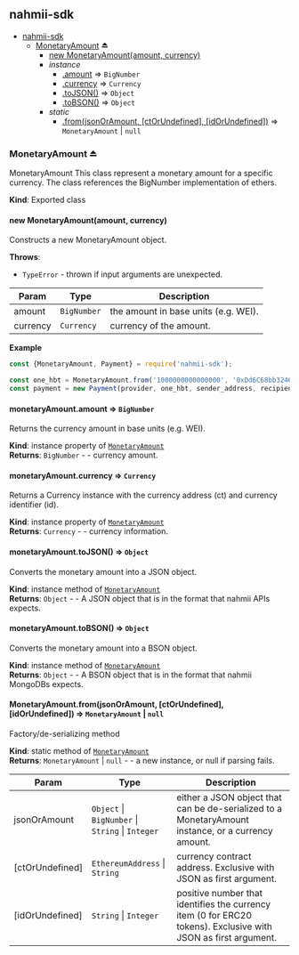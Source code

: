 <a name="module_nahmii-sdk"></a>

## nahmii-sdk

* [nahmii-sdk](#module_nahmii-sdk)
    * [MonetaryAmount](#exp_module_nahmii-sdk--MonetaryAmount) ⏏
        * [new MonetaryAmount(amount, currency)](#new_module_nahmii-sdk--MonetaryAmount_new)
        * _instance_
            * [.amount](#module_nahmii-sdk--MonetaryAmount+amount) ⇒ <code>BigNumber</code>
            * [.currency](#module_nahmii-sdk--MonetaryAmount+currency) ⇒ <code>Currency</code>
            * [.toJSON()](#module_nahmii-sdk--MonetaryAmount+toJSON) ⇒ <code>Object</code>
            * [.toBSON()](#module_nahmii-sdk--MonetaryAmount+toBSON) ⇒ <code>Object</code>
        * _static_
            * [.from(jsonOrAmount, [ctOrUndefined], [idOrUndefined])](#module_nahmii-sdk--MonetaryAmount.from) ⇒ <code>MonetaryAmount</code> \| <code>null</code>

<a name="exp_module_nahmii-sdk--MonetaryAmount"></a>

### MonetaryAmount ⏏
MonetaryAmount
This class represent a monetary amount for a specific currency.
The class references the BigNumber implementation of ethers.

**Kind**: Exported class  
<a name="new_module_nahmii-sdk--MonetaryAmount_new"></a>

#### new MonetaryAmount(amount, currency)
Constructs a new MonetaryAmount object.

**Throws**:

- <code>TypeError</code> - thrown if input arguments are unexpected.


| Param | Type | Description |
| --- | --- | --- |
| amount | <code>BigNumber</code> | the amount in base units (e.g. WEI). |
| currency | <code>Currency</code> | currency of the amount. |

**Example**  
```js
const {MonetaryAmount, Payment} = require('nahmii-sdk');

const one_hbt = MonetaryAmount.from('1000000000000000', '0xDd6C68bb32462e01705011a4e2Ad1a60740f217F', 0);
const payment = new Payment(provider, one_hbt, sender_address, recipient_address);
```
<a name="module_nahmii-sdk--MonetaryAmount+amount"></a>

#### monetaryAmount.amount ⇒ <code>BigNumber</code>
Returns the currency amount in base units (e.g. WEI).

**Kind**: instance property of [<code>MonetaryAmount</code>](#exp_module_nahmii-sdk--MonetaryAmount)  
**Returns**: <code>BigNumber</code> - - currency amount.  
<a name="module_nahmii-sdk--MonetaryAmount+currency"></a>

#### monetaryAmount.currency ⇒ <code>Currency</code>
Returns a Currency instance with the currency address (ct) and currency identifier (id).

**Kind**: instance property of [<code>MonetaryAmount</code>](#exp_module_nahmii-sdk--MonetaryAmount)  
**Returns**: <code>Currency</code> - - currency information.  
<a name="module_nahmii-sdk--MonetaryAmount+toJSON"></a>

#### monetaryAmount.toJSON() ⇒ <code>Object</code>
Converts the monetary amount into a JSON object.

**Kind**: instance method of [<code>MonetaryAmount</code>](#exp_module_nahmii-sdk--MonetaryAmount)  
**Returns**: <code>Object</code> - - A JSON object that is in the format that nahmii APIs expects.  
<a name="module_nahmii-sdk--MonetaryAmount+toBSON"></a>

#### monetaryAmount.toBSON() ⇒ <code>Object</code>
Converts the monetary amount into a BSON object.

**Kind**: instance method of [<code>MonetaryAmount</code>](#exp_module_nahmii-sdk--MonetaryAmount)  
**Returns**: <code>Object</code> - - A BSON object that is in the format that nahmii MongoDBs expects.  
<a name="module_nahmii-sdk--MonetaryAmount.from"></a>

#### MonetaryAmount.from(jsonOrAmount, [ctOrUndefined], [idOrUndefined]) ⇒ <code>MonetaryAmount</code> \| <code>null</code>
Factory/de-serializing method

**Kind**: static method of [<code>MonetaryAmount</code>](#exp_module_nahmii-sdk--MonetaryAmount)  
**Returns**: <code>MonetaryAmount</code> \| <code>null</code> - - a new instance, or null if parsing fails.  

| Param | Type | Description |
| --- | --- | --- |
| jsonOrAmount | <code>Object</code> \| <code>BigNumber</code> \| <code>String</code> \| <code>Integer</code> | either a JSON object that can be de-serialized to a MonetaryAmount instance, or a currency amount. |
| [ctOrUndefined] | <code>EthereumAddress</code> \| <code>String</code> | currency contract address. Exclusive with JSON as first argument. |
| [idOrUndefined] | <code>String</code> \| <code>Integer</code> | positive number that identifies the currency item (0 for ERC20 tokens). Exclusive with JSON as first argument. |

